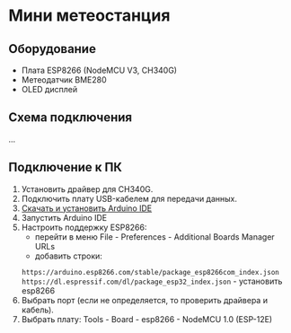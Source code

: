 # Мини метеостанция
## Оборудование
- Плата ESP8266 (NodeMCU V3, CH340G)
- Метеодатчик BME280
- OLED дисплей

## Схема подключения
...

## Подключение к ПК
1. Установить драйвер для CH340G.
2. Подключить плату USB-кабелем для передачи данных.
3. [Скачать и установить Arduino IDE](https://support.arduino.cc/hc/en-us/articles/360019833020-Download-and-install-Arduino-IDE)
4. Запустить Arduino IDE
5. Настроить поддержку ESP8266:
   - перейти в меню File - Preferences - Additional Boards Manager URLs 
   - добавить строки:
   <code>
   https://arduino.esp8266.com/stable/package_esp8266com_index.json 
   https://dl.espressif.com/dl/package_esp32_index.json</code> 
   </code>
   - установить esp8266
6. Выбрать порт (если не определяется, то проверить драйвера и кабель).
7. Выбрать плату: Tools - Board - esp8266 - NodeMCU 1.0 (ESP-12E)